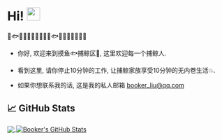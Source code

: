 

# Hi! <img src="https://raw.githubusercontent.com/Demo-Liu/MyPicture/master/ReadMe/wave.gif" width="30px">
🐬🐟🐠🐡🦈🦐🎏🎣🐋🐬🐟🐠🐡🦈🦐🎏🎣🐋
 - 你好, 欢迎来到摸鱼🐟捕鲸区🐋, 这里欢迎每一个捕鲸人.   
 - 看到这里, 请你停止10分钟的工作, 让捕鲸家族享受10分钟的无内卷生活💥.
 
 - 如果你想联系我的话, 这是我的私人邮箱
 booker_liu@qq.com
## &#x1f4c8; GitHub Stats

<a href="https://github.com/Demo-Liu">
  <img align="center" src="https://github-readme-stats.vercel.app/api/top-langs/?username=Demo-Liu&hide=&title_color=ffffff&text_color=c9cacc&icon_color=2bbc8a&bg_color=1d1f21&langs_count=3" />
</a>
<a href="https://github.com/Demo-Liu">
  <img align="center" src="https://github-readme-stats.vercel.app/api?username=Demo-Liu&show_icons=true&line_height=27&count_private=true&title_color=ffffff&text_color=c9cacc&icon_color=2bbc8a&bg_color=1d1f21" alt="Booker's GitHub Stats" />
</a>

